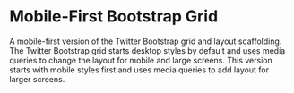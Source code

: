 # Mobile-First Bootstrap Grid

A mobile-first version of the Twitter Bootstrap grid and layout scaffolding. The Twitter Bootstrap grid starts desktop styles by default and uses media queries to change the layout for mobile and large screens. This version starts with mobile styles first and uses media queries to add layout for larger screens.
